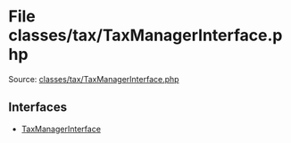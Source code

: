 File classes/tax/TaxManagerInterface.php
=========

Source: [classes/tax/TaxManagerInterface.php](https://github.com/PrestaShop/PrestaShop/blob/1.6.0.5/classes/tax/TaxManagerInterface.php)

Interfaces
----------

* [TaxManagerInterface](interface.TaxManagerInterface.md)


